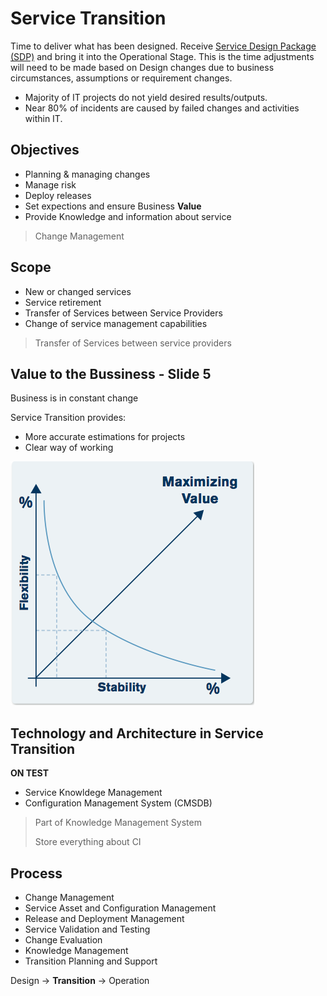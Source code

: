 # Service Transition

Time to deliver what has been designed. Receive [Service Design Package (SDP)](ServiceDesign.md#service-desing-package) and bring it into the Operational Stage.
This is the time adjustments will need to be made based on Design changes due to business circumstances, assumptions or requirement changes.

* Majority of IT projects do not yield desired results/outputs.
* Near 80% of incidents are caused by failed changes and activities within IT.

## Objectives

* Planning & managing changes
* Manage risk
* Deploy releases
* Set expections and ensure Business __Value__
* Provide Knowledge and information about service

> Change Management

## Scope

* New or changed services
* Service retirement
* Transfer of Services between Service Providers
* Change of service management capabilities

> Transfer of Services between service providers

## Value to the Bussiness - Slide 5

Business is in constant change

Service Transition provides:

* More accurate estimations for projects
* Clear way of working


![Service Transition Graph](assets/service-transition.png)

## Technology and Architecture in Service Transition

__ON TEST__

* Service Knowldege Management
* Configuration Management System (CMSDB)

> Part of Knowledge Management System
>
> Store everything about CI


## Process

* Change Management
* Service Asset and Configuration Management
* Release and Deployment Management
* Service Validation and Testing
* Change Evaluation
* Knowledge Management
* Transition Planning and Support

Design &rarr; __Transition__ &rarr; Operation


